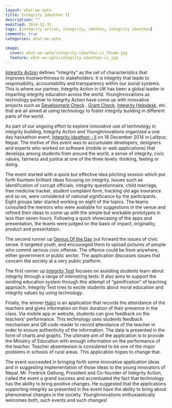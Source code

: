 ```yaml
---
layout: what-we-upto 
title: Integrity Ideathon II
description: ""
modified: 2014-12-31
tags: [integrity action, integrity, idethon, integrity ideathon]
comments: true
categories: what-we-upto

image:
  cover: what-we-upto/integrity-ideathon-ii_thumb.jpg
  feature: what-we-upto/integrity-ideathon-ii.jpg
---
```


<div class="layout work-description">
<p><a href="http://www.integrityaction.org/" target="_blank">Integrity Action</a> defines "integrity" as the set of characteristics that improves trustworthiness to stakeholders. It is integrity that leads to responsibility, accountability and transparency within our social systems. This is where our partner, Integrity Action in UK has been a global leader in imparting integrity education across the world.  YoungInnovations as technology partner to Integrity Action have come up with innovative projects such as <a href="http://www.developmentcheck.org/" target="_blank">Development Check</a> , <a href="http://www.grantcheck.net" target="_blank">Grant Check</a>, <a href="http://helpdesk.integrityaction.org/" target="_blank">Integrity Helpdesk</a>, etc. that are all aimed at using technology to foster integrity building in different parts of the world. 
</p>

<p>As part of our ongoing effort to explore innovative use of technology in integrity building, Integrity Action and YoungInnovations organized a one day hackathon event, <a href="http://events.yipl.com.np/ideathon-2/" target="_blank">Integrity ideathon - II</a> on 18 December 2014 in Lalitpur, Nepal. The motive of this event was to accumulate developers, designers and experts who worked on software (mobile or web applications) that develops among students from around the world, a sense of integrity, civic values, fairness and justice at one of the three levels: thinking, feeling or doing.</p>

<p>The event started with a quick but effective idea pitching session which put forth fourteen brilliant ideas focusing on integrity. Issues such as identification of corrupt officials, integrity questionnaire, child marriage, free medicine tracker, student complaint form, tracking old age insurance and so on, were considered of national significance by the participants. Eight groups later started working on eight of the topics. The teams consulted the mentors who were available for suggestions in the venue and refined their ideas to come up with the simple but workable prototypes in less than seven hours. Following a quick showcasing of the apps and presentation, the teams were judged on the basis of impact, originality, product and presentation. 
</p>

<p>The second runner up <a href="https://ideathon2.hackpad.com/Genius-Of-the-Day-6RAVbQdeTOC" target="_blank">Genius Of the Day</a> put forward the issues of civic sense. It targeted youth, and encouraged them to upload pictures of people who commit serious civic offense. The offence could be from anywhere, either government or public sector. The application discusses  issues that concern the society at a very public platform.  
</p>

<p>The first runner up <a href="https://ideathon2.hackpad.com/Ngv0dt3GT44#Integrity-Test" target="_blank">Integrity Test</a> focuses on assisting students learn about integrity through a range of interesting tests. It also aims to support the existing education system through this attempt of “gamification” of teaching approach. Integrity Test tries to excite students about moral education and integrity values by using technology.
</p>

<p>Finally, the winner <a href="https://ideathon2.hackpad.com/L5L3kiSJzrT#Hajiri" target="_blank">Hajiri</a> is an application that records the attendance of the teachers and gives information on their duration of their presence in the class. Via mobile app or website, students can give feedback on the teachers' performance. This technology uses students feedback mechanism and QR code reader to record attendance of the teacher in order to ensure authenticity of the information. The data is presented in the form of charts and graphs. The ultimate aim of the application is to provide the Ministry of Education with enough information on the performance of the teacher. Teacher absenteeism is considered to be one of the major problems in schools of rural areas. This application hopes to change that.</p>

<p>The event succeeded in bringing forth some innovative application ideas and in suggesting implementation of those ideas to the young innovators of Nepal. Mr. Fredrick Galtung, President and Co-founder of Integrity Action, called the event a grand success and accentuated the fact that technology has the ability to bring positive changes. He suggested that the applications supporting integrity as presented in the event have the ability to bring about phenomenal changes in the society. YoungInnovations enthusiastically welcomes both, such events and such changes!</p>

</div>

<!--
<div class="screenshot-wrapper">
<div class="layout inner-screenshot">
<div class="screenshot">
<img src="{{ site.url }}/images/work/fightvaw/fightvawimg-3.png"/> 
</div>
<div class="screenshot">
<img src="{{ site.url }}/images/work/fightvaw/fightvawimg-4.png"/> 
</div>
</div>
</div>
-->


